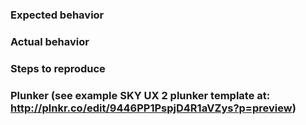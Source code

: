 ### Expected behavior

### Actual behavior

### Steps to reproduce

### Plunker (see example SKY UX 2 plunker template at: http://plnkr.co/edit/9446PP1PspjD4R1aVZys?p=preview)